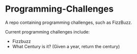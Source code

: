 # Programming-Challenges
A repo containing programming challenges, such as FizzBuzz.

Current programming challenges include:
* Fizzbuzz
* What Century is it? (Given a year, return the century)